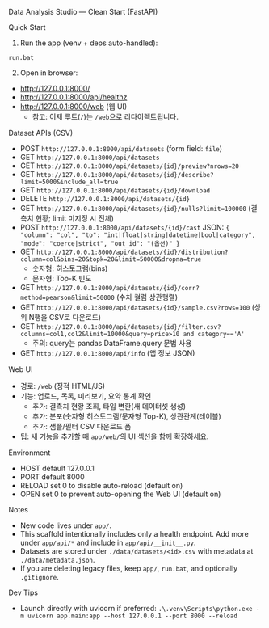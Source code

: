 Data Analysis Studio — Clean Start (FastAPI)

Quick Start

1) Run the app (venv + deps auto-handled):

```
run.bat
```

2) Open in browser:

- http://127.0.0.1:8000/
- http://127.0.0.1:8000/api/healthz
- http://127.0.0.1:8000/web  (웹 UI)
  - 참고: 이제 루트(`/`)는 `/web`으로 리다이렉트됩니다.

Dataset APIs (CSV)

- POST `http://127.0.0.1:8000/api/datasets` (form field: `file`)
- GET  `http://127.0.0.1:8000/api/datasets`
- GET  `http://127.0.0.1:8000/api/datasets/{id}/preview?nrows=20`
- GET  `http://127.0.0.1:8000/api/datasets/{id}/describe?limit=5000&include_all=true`
 - GET  `http://127.0.0.1:8000/api/datasets/{id}/download`
 - DELETE `http://127.0.0.1:8000/api/datasets/{id}`
 - GET  `http://127.0.0.1:8000/api/datasets/{id}/nulls?limit=100000` (결측치 현황; limit 미지정 시 전체)
 - POST `http://127.0.0.1:8000/api/datasets/{id}/cast` JSON: `{ "column": "col", "to": "int|float|string|datetime|bool|category", "mode": "coerce|strict", "out_id": "(옵션)" }`
 - GET  `http://127.0.0.1:8000/api/datasets/{id}/distribution?column=col&bins=20&topk=20&limit=50000&dropna=true`
     - 숫자형: 히스토그램(bins)
     - 문자형: Top-K 빈도
  - GET  `http://127.0.0.1:8000/api/datasets/{id}/corr?method=pearson&limit=50000` (수치 컬럼 상관행렬)
  - GET  `http://127.0.0.1:8000/api/datasets/{id}/sample.csv?rows=100` (상위 N행을 CSV로 다운로드)
  - GET  `http://127.0.0.1:8000/api/datasets/{id}/filter.csv?columns=col1,col2&limit=10000&query=price>10 and category=='A'`
    - 주의: query는 pandas DataFrame.query 문법 사용
 - GET  `http://127.0.0.1:8000/api/info` (앱 정보 JSON)

Web UI

- 경로: `/web` (정적 HTML/JS)
- 기능: 업로드, 목록, 미리보기, 요약 통계 확인
  - 추가: 결측치 현황 조회, 타입 변환(새 데이터셋 생성)
  - 추가: 분포(숫자형 히스토그램/문자형 Top-K), 상관관계(테이블)
  - 추가: 샘플/필터 CSV 다운로드 폼
- 팁: 새 기능을 추가할 때 `app/web/`의 UI 섹션을 함께 확장하세요.

Environment

- HOST default 127.0.0.1
- PORT default 8000
- RELOAD set 0 to disable auto-reload (default on)
- OPEN set 0 to prevent auto-opening the Web UI (default on)

Notes

- New code lives under `app/`.
- This scaffold intentionally includes only a health endpoint. Add more under `app/api/*` and include in `app/api/__init__.py`.
- Datasets are stored under `./data/datasets/<id>.csv` with metadata at `./data/metadata.json`.
- If you are deleting legacy files, keep `app/`, `run.bat`, and optionally `.gitignore`.

Dev Tips

- Launch directly with uvicorn if preferred:
  `.\.venv\Scripts\python.exe -m uvicorn app.main:app --host 127.0.0.1 --port 8000 --reload`
